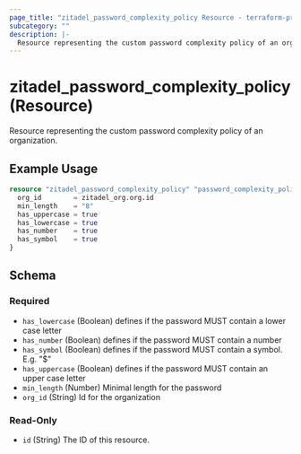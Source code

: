 ```yaml
---
page_title: "zitadel_password_complexity_policy Resource - terraform-provider-zitadel"
subcategory: ""
description: |-
  Resource representing the custom password complexity policy of an organization.
---
```


# zitadel_password_complexity_policy (Resource)

Resource representing the custom password complexity policy of an organization.

## Example Usage

```terraform
resource "zitadel_password_complexity_policy" "password_complexity_policy" {
  org_id        = zitadel_org.org.id
  min_length    = "8"
  has_uppercase = true
  has_lowercase = true
  has_number    = true
  has_symbol    = true
}
```

<!-- schema generated by tfplugindocs -->
## Schema

### Required

- `has_lowercase` (Boolean) defines if the password MUST contain a lower case letter
- `has_number` (Boolean) defines if the password MUST contain a number
- `has_symbol` (Boolean) defines if the password MUST contain a symbol. E.g. "$"
- `has_uppercase` (Boolean) defines if the password MUST contain an upper case letter
- `min_length` (Number) Minimal length for the password
- `org_id` (String) Id for the organization

### Read-Only

- `id` (String) The ID of this resource.